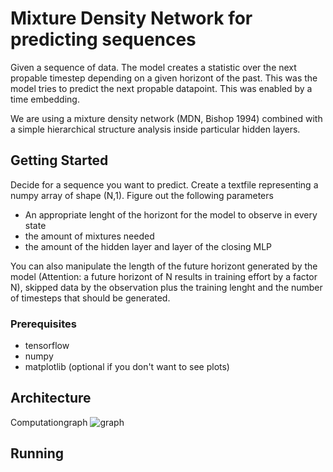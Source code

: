 #  Mixture Density Network for predicting sequences

Given a sequence of data. The model creates a statistic over the next propable timestep depending on a given horizont of the past. This was the model tries to predict the next propable datapoint. This was enabled by a time embedding.

We are using a mixture density network (MDN, Bishop 1994) combined with a simple hierarchical structure analysis inside particular hidden layers.

## Getting Started

Decide for a sequence you want to predict. Create a textfile representing a numpy array of shape (N,1). 
Figure out the following parameters
* An appropriate lenght of the horizont for the model to observe in every state
* the amount of mixtures needed
* the amount of the hidden layer and layer of the closing MLP

You can also manipulate the length of the future horizont generated by the model (Attention: a future horizont of N results in training effort by a factor N), skipped data by the observation plus the training lenght and the number of timesteps that should be generated.

### Prerequisites

* tensorflow
* numpy
* matplotlib (optional if you don't want to see plots)

## Architecture

Computationgraph
![graph](https://github.com/f37/MDN_music_MDP/blob/master/Architecture/graph.png)

## Running


